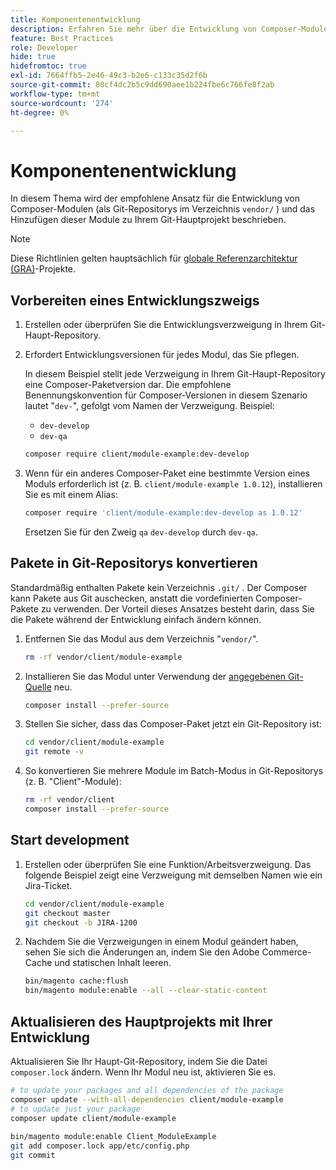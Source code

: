 ```yaml
---
title: Komponentenentwicklung
description: Erfahren Sie mehr über die Entwicklung von Composer-Modulen im Verzeichnis "Anbieter/Anbieter".
feature: Best Practices
role: Developer
hide: true
hidefromtoc: true
exl-id: 7664ffb5-2e46-49c3-b2e6-c133c35d2f6b
source-git-commit: 80cf4dc2b5c9dd690aee1b224fbe6c766fe8f2ab
workflow-type: tm+mt
source-wordcount: '274'
ht-degree: 0%

---
```


# Komponentenentwicklung

In diesem Thema wird der empfohlene Ansatz für die Entwicklung von Composer-Modulen (als Git-Repositorys im Verzeichnis `vendor/` ) und das Hinzufügen dieser Module zu Ihrem Git-Hauptprojekt beschrieben.

>[!NOTE]
>
>Diese Richtlinien gelten hauptsächlich für [globale Referenzarchitektur (GRA)](../overview.md)-Projekte.

## Vorbereiten eines Entwicklungszweigs

1. Erstellen oder überprüfen Sie die Entwicklungsverzweigung in Ihrem Git-Haupt-Repository.
1. Erfordert Entwicklungsversionen für jedes Modul, das Sie pflegen.

   In diesem Beispiel stellt jede Verzweigung in Ihrem Git-Haupt-Repository eine Composer-Paketversion dar. Die empfohlene Benennungskonvention für Composer-Versionen in diesem Szenario lautet &quot;`dev-`&quot;, gefolgt vom Namen der Verzweigung. Beispiel:

   - `dev-develop`
   - `dev-qa`

   ```bash
   composer require client/module-example:dev-develop
   ```

1. Wenn für ein anderes Composer-Paket eine bestimmte Version eines Moduls erforderlich ist (z. B. `client/module-example 1.0.12`), installieren Sie es mit einem Alias:

   ```bash
   composer require 'client/module-example:dev-develop as 1.0.12'
   ```

   Ersetzen Sie für den Zweig `qa` `dev-develop` durch `dev-qa`.

## Pakete in Git-Repositorys konvertieren

Standardmäßig enthalten Pakete kein Verzeichnis `.git/` . Der Composer kann Pakete aus Git auschecken, anstatt die vordefinierten Composer-Pakete zu verwenden. Der Vorteil dieses Ansatzes besteht darin, dass Sie die Pakete während der Entwicklung einfach ändern können.

1. Entfernen Sie das Modul aus dem Verzeichnis &quot;`vendor/`&quot;.

   ```bash
   rm -rf vendor/client/module-example
   ```

1. Installieren Sie das Modul unter Verwendung der [angegebenen Git-Quelle](#prepare-a-development-branch) neu.

   ```bash
   composer install --prefer-source
   ```

1. Stellen Sie sicher, dass das Composer-Paket jetzt ein Git-Repository ist:

   ```bash
   cd vendor/client/module-example
   git remote -v
   ```

1. So konvertieren Sie mehrere Module im Batch-Modus in Git-Repositorys (z. B. &quot;Client&quot;-Module):

   ```bash
   rm -rf vendor/client
   composer install --prefer-source
   ```

## Start development

1. Erstellen oder überprüfen Sie eine Funktion/Arbeitsverzweigung. Das folgende Beispiel zeigt eine Verzweigung mit demselben Namen wie ein Jira-Ticket.

   ```bash
   cd vendor/client/module-example
   git checkout master
   git checkout -b JIRA-1200
   ```

1. Nachdem Sie die Verzweigungen in einem Modul geändert haben, sehen Sie sich die Änderungen an, indem Sie den Adobe Commerce-Cache und statischen Inhalt leeren.

   ```bash
   bin/magento cache:flush
   bin/magento module:enable --all --clear-static-content
   ```

## Aktualisieren des Hauptprojekts mit Ihrer Entwicklung

Aktualisieren Sie Ihr Haupt-Git-Repository, indem Sie die Datei `composer.lock` ändern. Wenn Ihr Modul neu ist, aktivieren Sie es.

```bash
# to update your packages and all dependencies of the package
composer update --with-all-dependencies client/module-example
# to update just your package
composer update client/module-example
 
bin/magento module:enable Client_ModuleExample
git add composer.lock app/etc/config.php
git commit
```
